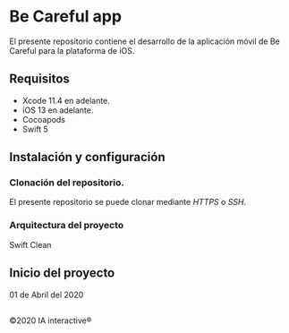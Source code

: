 # Be Careful app
El presente repositorio contiene el desarrollo de la aplicación móvil de Be Careful para la plataforma de iOS.
## Requisitos
* Xcode 11.4 en adelante.
* iOS 13 en adelante.
* Cocoapods
* Swift 5
## Instalación y configuración
### Clonación del repositorio.
El presente repositorio se puede clonar mediante *HTTPS* o *SSH*.

### Arquitectura del proyecto
Swift Clean

## Inicio del proyecto
01 de Abril del 2020

##
©2020 IA interactive®
